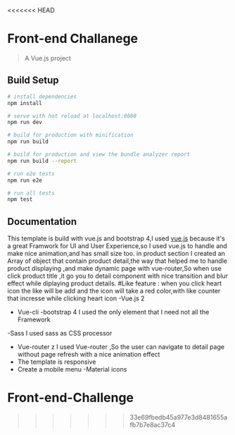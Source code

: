 <<<<<<< HEAD
# Front-end Challanege

> A Vue.js project

## Build Setup

``` bash
# install dependencies
npm install

# serve with hot reload at localhost:8080
npm run dev

# build for production with minification
npm run build

# build for production and view the bundle analyzer report
npm run build --report

# run e2e tests
npm run e2e

# run all tests
npm test
```

## Documentation
This template is build with vue.js and bootstrap 4,I used [vue.js]() because it's a great Framwork for UI and User Experience,so I used vue.js to handle and make nice animation,and has small size too.
in product section I created an Array of object that contain product detail,the way that helped me to handle product displaying ,and make dynamic page with vue-router,So when use click product title ,it go you to detail component with nice transition and blur effect while diplaying product details.
#Like feature : when you click heart icon the like will be add and the icon will take a red color,with like counter that incresse while clicking heart icon
-Vue.js 2
- Vue-cli
-bootstrap 4
 I used the only element that I need not all the Framework

-Sass
I used sass as CSS processor
- Vue-router
z I used Vue-router ,So the user can navigate to detail page without page refresh with a nice animation effect
- The template is responsive
- Create a mobile menu
-Material icons
# Front-end-Challenge
>>>>>>> 33e69fbedb45a977e3d8481655afb7b7e8ac37c4
